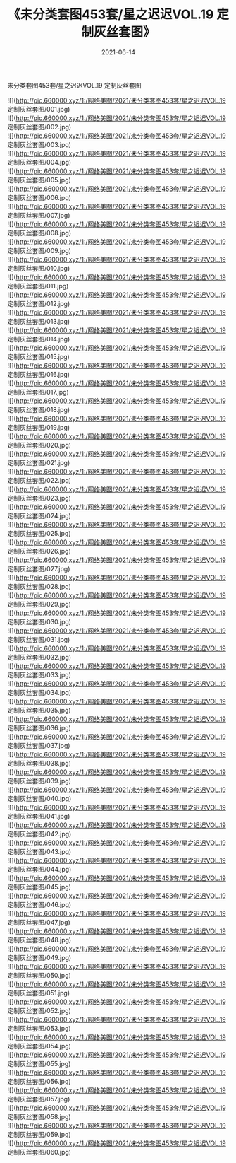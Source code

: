 ﻿---
layout: post
title:  《未分类套图453套/星之迟迟VOL.19 定制灰丝套图》
date:   2021-06-14
img: http://pic.660000.xyz/1:/网络美图/2021/未分类套图453套/星之迟迟VOL.19 定制灰丝套图/000.jpg
categories: [美女, 清纯, 唯美]
---

未分类套图453套/星之迟迟VOL.19 定制灰丝套图

 ![](http://pic.660000.xyz/1:/网络美图/2021/未分类套图453套/星之迟迟VOL.19 定制灰丝套图/001.jpg) <br>![](http://pic.660000.xyz/1:/网络美图/2021/未分类套图453套/星之迟迟VOL.19 定制灰丝套图/002.jpg) <br>![](http://pic.660000.xyz/1:/网络美图/2021/未分类套图453套/星之迟迟VOL.19 定制灰丝套图/003.jpg) <br>![](http://pic.660000.xyz/1:/网络美图/2021/未分类套图453套/星之迟迟VOL.19 定制灰丝套图/004.jpg) <br>![](http://pic.660000.xyz/1:/网络美图/2021/未分类套图453套/星之迟迟VOL.19 定制灰丝套图/005.jpg) <br>![](http://pic.660000.xyz/1:/网络美图/2021/未分类套图453套/星之迟迟VOL.19 定制灰丝套图/006.jpg) <br>![](http://pic.660000.xyz/1:/网络美图/2021/未分类套图453套/星之迟迟VOL.19 定制灰丝套图/007.jpg) <br>![](http://pic.660000.xyz/1:/网络美图/2021/未分类套图453套/星之迟迟VOL.19 定制灰丝套图/008.jpg) <br>![](http://pic.660000.xyz/1:/网络美图/2021/未分类套图453套/星之迟迟VOL.19 定制灰丝套图/009.jpg) <br>![](http://pic.660000.xyz/1:/网络美图/2021/未分类套图453套/星之迟迟VOL.19 定制灰丝套图/010.jpg) <br>![](http://pic.660000.xyz/1:/网络美图/2021/未分类套图453套/星之迟迟VOL.19 定制灰丝套图/011.jpg) <br>![](http://pic.660000.xyz/1:/网络美图/2021/未分类套图453套/星之迟迟VOL.19 定制灰丝套图/012.jpg) <br>![](http://pic.660000.xyz/1:/网络美图/2021/未分类套图453套/星之迟迟VOL.19 定制灰丝套图/013.jpg) <br>![](http://pic.660000.xyz/1:/网络美图/2021/未分类套图453套/星之迟迟VOL.19 定制灰丝套图/014.jpg) <br>![](http://pic.660000.xyz/1:/网络美图/2021/未分类套图453套/星之迟迟VOL.19 定制灰丝套图/015.jpg) <br>![](http://pic.660000.xyz/1:/网络美图/2021/未分类套图453套/星之迟迟VOL.19 定制灰丝套图/016.jpg) <br>![](http://pic.660000.xyz/1:/网络美图/2021/未分类套图453套/星之迟迟VOL.19 定制灰丝套图/017.jpg) <br>![](http://pic.660000.xyz/1:/网络美图/2021/未分类套图453套/星之迟迟VOL.19 定制灰丝套图/018.jpg) <br>![](http://pic.660000.xyz/1:/网络美图/2021/未分类套图453套/星之迟迟VOL.19 定制灰丝套图/019.jpg) <br>![](http://pic.660000.xyz/1:/网络美图/2021/未分类套图453套/星之迟迟VOL.19 定制灰丝套图/020.jpg) <br>![](http://pic.660000.xyz/1:/网络美图/2021/未分类套图453套/星之迟迟VOL.19 定制灰丝套图/021.jpg) <br>![](http://pic.660000.xyz/1:/网络美图/2021/未分类套图453套/星之迟迟VOL.19 定制灰丝套图/022.jpg) <br>![](http://pic.660000.xyz/1:/网络美图/2021/未分类套图453套/星之迟迟VOL.19 定制灰丝套图/023.jpg) <br>![](http://pic.660000.xyz/1:/网络美图/2021/未分类套图453套/星之迟迟VOL.19 定制灰丝套图/024.jpg) <br>![](http://pic.660000.xyz/1:/网络美图/2021/未分类套图453套/星之迟迟VOL.19 定制灰丝套图/025.jpg) <br>![](http://pic.660000.xyz/1:/网络美图/2021/未分类套图453套/星之迟迟VOL.19 定制灰丝套图/026.jpg) <br>![](http://pic.660000.xyz/1:/网络美图/2021/未分类套图453套/星之迟迟VOL.19 定制灰丝套图/027.jpg) <br>![](http://pic.660000.xyz/1:/网络美图/2021/未分类套图453套/星之迟迟VOL.19 定制灰丝套图/028.jpg) <br>![](http://pic.660000.xyz/1:/网络美图/2021/未分类套图453套/星之迟迟VOL.19 定制灰丝套图/029.jpg) <br>![](http://pic.660000.xyz/1:/网络美图/2021/未分类套图453套/星之迟迟VOL.19 定制灰丝套图/030.jpg) <br>![](http://pic.660000.xyz/1:/网络美图/2021/未分类套图453套/星之迟迟VOL.19 定制灰丝套图/031.jpg) <br>![](http://pic.660000.xyz/1:/网络美图/2021/未分类套图453套/星之迟迟VOL.19 定制灰丝套图/032.jpg) <br>![](http://pic.660000.xyz/1:/网络美图/2021/未分类套图453套/星之迟迟VOL.19 定制灰丝套图/033.jpg) <br>![](http://pic.660000.xyz/1:/网络美图/2021/未分类套图453套/星之迟迟VOL.19 定制灰丝套图/034.jpg) <br>![](http://pic.660000.xyz/1:/网络美图/2021/未分类套图453套/星之迟迟VOL.19 定制灰丝套图/035.jpg) <br>![](http://pic.660000.xyz/1:/网络美图/2021/未分类套图453套/星之迟迟VOL.19 定制灰丝套图/036.jpg) <br>![](http://pic.660000.xyz/1:/网络美图/2021/未分类套图453套/星之迟迟VOL.19 定制灰丝套图/037.jpg) <br>![](http://pic.660000.xyz/1:/网络美图/2021/未分类套图453套/星之迟迟VOL.19 定制灰丝套图/038.jpg) <br>![](http://pic.660000.xyz/1:/网络美图/2021/未分类套图453套/星之迟迟VOL.19 定制灰丝套图/039.jpg) <br>![](http://pic.660000.xyz/1:/网络美图/2021/未分类套图453套/星之迟迟VOL.19 定制灰丝套图/040.jpg) <br>![](http://pic.660000.xyz/1:/网络美图/2021/未分类套图453套/星之迟迟VOL.19 定制灰丝套图/041.jpg) <br>![](http://pic.660000.xyz/1:/网络美图/2021/未分类套图453套/星之迟迟VOL.19 定制灰丝套图/042.jpg) <br>![](http://pic.660000.xyz/1:/网络美图/2021/未分类套图453套/星之迟迟VOL.19 定制灰丝套图/043.jpg) <br>![](http://pic.660000.xyz/1:/网络美图/2021/未分类套图453套/星之迟迟VOL.19 定制灰丝套图/044.jpg) <br>![](http://pic.660000.xyz/1:/网络美图/2021/未分类套图453套/星之迟迟VOL.19 定制灰丝套图/045.jpg) <br>![](http://pic.660000.xyz/1:/网络美图/2021/未分类套图453套/星之迟迟VOL.19 定制灰丝套图/046.jpg) <br>![](http://pic.660000.xyz/1:/网络美图/2021/未分类套图453套/星之迟迟VOL.19 定制灰丝套图/047.jpg) <br>![](http://pic.660000.xyz/1:/网络美图/2021/未分类套图453套/星之迟迟VOL.19 定制灰丝套图/048.jpg) <br>![](http://pic.660000.xyz/1:/网络美图/2021/未分类套图453套/星之迟迟VOL.19 定制灰丝套图/049.jpg) <br>![](http://pic.660000.xyz/1:/网络美图/2021/未分类套图453套/星之迟迟VOL.19 定制灰丝套图/050.jpg) <br>![](http://pic.660000.xyz/1:/网络美图/2021/未分类套图453套/星之迟迟VOL.19 定制灰丝套图/051.jpg) <br>![](http://pic.660000.xyz/1:/网络美图/2021/未分类套图453套/星之迟迟VOL.19 定制灰丝套图/052.jpg) <br>![](http://pic.660000.xyz/1:/网络美图/2021/未分类套图453套/星之迟迟VOL.19 定制灰丝套图/053.jpg) <br>![](http://pic.660000.xyz/1:/网络美图/2021/未分类套图453套/星之迟迟VOL.19 定制灰丝套图/054.jpg) <br>![](http://pic.660000.xyz/1:/网络美图/2021/未分类套图453套/星之迟迟VOL.19 定制灰丝套图/055.jpg) <br>![](http://pic.660000.xyz/1:/网络美图/2021/未分类套图453套/星之迟迟VOL.19 定制灰丝套图/056.jpg) <br>![](http://pic.660000.xyz/1:/网络美图/2021/未分类套图453套/星之迟迟VOL.19 定制灰丝套图/057.jpg) <br>![](http://pic.660000.xyz/1:/网络美图/2021/未分类套图453套/星之迟迟VOL.19 定制灰丝套图/058.jpg) <br>![](http://pic.660000.xyz/1:/网络美图/2021/未分类套图453套/星之迟迟VOL.19 定制灰丝套图/059.jpg) <br>![](http://pic.660000.xyz/1:/网络美图/2021/未分类套图453套/星之迟迟VOL.19 定制灰丝套图/060.jpg) <br>